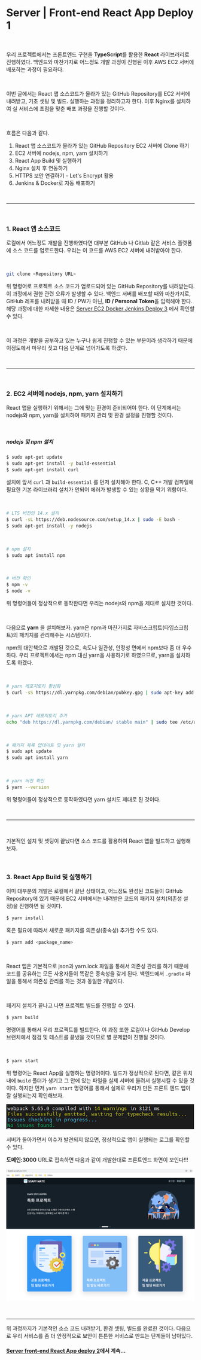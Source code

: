 # Server | Front-end React App Deploy 1

<br>

우리 프로젝트에서는 프론트엔드 구현을 **TypeScript**를 활용한 **React** 라이브러리로 진행하였다. 백엔드와 마찬가지로 어느정도 개발 과정이 진행된 이후 AWS EC2 서버에 배포하는 과정이 필요하다.

<br>

이번 글에서는 React 앱 소스코드가 올라가 있는 GitHub Repository를 EC2 서버에 내려받고, 기초 셋팅 및 빌드. 실행하는 과정을 정리하고자 한다. 이후 Nginx를 설치하여 실 서비스에 초점을 맞춘 배포 과정을 진행할 것이다. 

<br>

흐름은 다음과 같다.

1. React 앱 소스코드가 올라가 있는 GitHub Repository EC2 서버에 Clone 하기
2. EC2 서버에 nodejs, npm, yarn 설치하기
3. React App Build 및 실행하기
4. Nginx 설치 후 연동하기
5. HTTPS 보안 연결하기 - Let's Encrypt 활용
6. Jenkins & Docker로 자동 배포하기

<br>

***

<br>

### 1. React 앱 소스코드

로컬에서 어느정도 개발을 진행하였다면 대부분 GitHub 나 Gitlab 같은 서비스 플랫폼에 소스 코드를 업로드한다. 우리는 이 코드를 AWS EC2 서버에 내려받아야 한다.

<br>

```bash
git clone <Repository URL>
```

위 명령어로 프로젝트 소스 코드가 업로드되어 있는 GitHub Repository를 내려받는다. 이 과정에서 권한 관련 오류가 발생할 수 있다. 백엔드 서버를 배포할 때와 마찬가지로, GitHub 레포를 내려받을 때 ID / PW가 아닌, **ID / Personal Token**을 입력해야 한다. 해당 과정에 대한 자세한 내용은 [Server EC2 Docker Jenkins Deploy 3](./server_ec2_docker_jenkins_deploy_3.md) 에서 확인할 수 있다.

<br>

이 과정은 개발을 공부하고 있는 누구나 쉽게 진행할 수 있는 부분이라 생각하기 때문에 이정도에서 마무리 짓고 다음 단계로 넘어가도록 하겠다.

<br>

***

<br>

### 2. EC2 서버에 nodejs, npm, yarn 설치하기

React 앱을 실행하기 위해서는 그에 맞는 환경이 준비되어야 한다. 이 단계에서는 nodejs와 npm, yarn을 설치하여 패키지 관리 및 환경 설정을 진행할 것이다.

<br>

##### nodejs 및 npm 설치

```bash
$ sudo apt-get update
$ sudo apt-get install -y build-essential
$ sudo apt-get install curl
```

설치에 앞서 `curl` 과 `build-essential` 를 먼저 설치해야 한다. C, C++ 개발 컴파일에 필요한 기본 라이브러리 설치가 안되어 에러가 발생할 수 있는 상황을 막기 위함이다.

<br>

```bash
# LTS 버전인 14.x 설치
$ curl -sL https://deb.nodesource.com/setup_14.x | sudo -E bash -
$ sudo apt-get install -y nodejs
```

<br>

```bash
# npm 설치
$ sudo apt install npm
```

<br>

```bash
# 버전 확인
$ npm -v
$ node -v
```

위 명령어들이 정상적으로 동작한다면 우리는 nodejs와 npm을 제대로 설치한 것이다.

<br>

다음으로 **yarn** 을 설치해보자. yarn은 npm과 마찬가지로 자바스크립트(타입스크립트)의 패키지를 관리해주는 시스템이다.

npm의 대안책으로 개발된 것으로, 속도나 일관성, 안정성 면에서 npm보다 좀 더 우수하다. 우리 프로젝트에서는 npm 대신 yarn을 사용하기로 하였으므로, yarn을 설치하도록 하겠다.

<br>

```bash
# yarn 레포지토리 활성화
$ curl -sS https://dl.yarnpkg.com/debian/pubkey.gpg | sudo apt-key add -
```

<br>

```bash
# yarn APT 레포지토리 추가
echo "deb https://dl.yarnpkg.com/debian/ stable main" | sudo tee /etc/apt/sources.list.d/yarn.list
```

<br>

```bash
# 패키지 목록 업데이트 및 yarn 설치
$ sudo apt update
$ sudo apt install yarn
```

<br>

```bash
# yarn 버전 확인
$ yarn --version
```

위 명령어들이 정상적으로 동작하였다면 yarn 설치도 제대로 된 것이다.

<br>

***

<br>

기본적인 설치 및 셋팅이 끝났다면 소스 코드를 활용하여 React 앱을 빌드하고 실행해보자.

<br>

### 3. React App Build 및 실행하기

이미 대부분의 개발은 로컬에서 끝난 상태이고, 어느정도 완성된 코드들이 GitHub Repository에 있기 때문에 EC2 서버에서는 내려받은 코드의 패키지 설치(의존성 설정)을 진행하면 될 것이다.

```bash
$ yarn install
```

혹은 필요에 따라서 새로운 패키지를 의존성(종속성) 추가할 수도 있다.

```bash
$ yarn add <package_name>
```

<br>

React 앱은 기본적으로 json과 yarn.lock 파일을 통해서 의존성 관리를 하기 때문에 코드를 공유하는 모든 사용자들이 똑같은 종속성을 갖게 된다. 백엔드에서 `.gradle` 파일을 통해서 의존성 관리를 하는 것과 동일한 개념이다.

<br>

패키지 설치가 끝나고 나면 프로젝트 빌드를 진행할 수 있다.

```bash
$ yarn build
```

명령어를 통해서 우리 프로젝트를 빌드한다. 이 과정 또한 로컬이나 GitHub Develop 브랜치에서 점검 및 테스트를 끝냈을 것이므로 별 문제없이 진행될 것이다.

<br>

```bash
$ yarn start
```

위 명령어는 React App을 실행하는 명령어이다. 빌드가 정상적으로 된다면, 같은 위치 내에 `build` 폴더가 생기고 그 안에 있는 파일을 실제 서버에 올려서 실행시킬 수 있을 것이다. 하지만 먼저 `yarn start` 명령어를 통해서 실제로 우리가 만든 프론트 엔드 앱이 잘 실행되는지 확인해보자.

![image-20220204182756132](server_front_end_react_app_deploy_1.assets/image-20220204182756132.png)

서버가 돌아가면서 이슈가 발견되지 않으면, 정상적으로 앱이 실행되는 로그를 확인할 수 있다.

**도메인:3000** URL로 접속하면 다음과 같이 개발한대로 프론트엔드 화면이 보인다!!!

![image-20220204182844457](server_front_end_react_app_deploy_1.assets/image-20220204182844457.png)

<br>

***



위 과정까지가 기본적인 소스 코드 내려받기, 환경 셋팅, 빌드를 완료한 것이다. 다음으로 우리 서비스를 좀 더 안정적으로 보안이 튼튼한 서비스로 만드는 단계들이 남아있다.



#### [Server front-end React App deploy 2]()에서 계속...